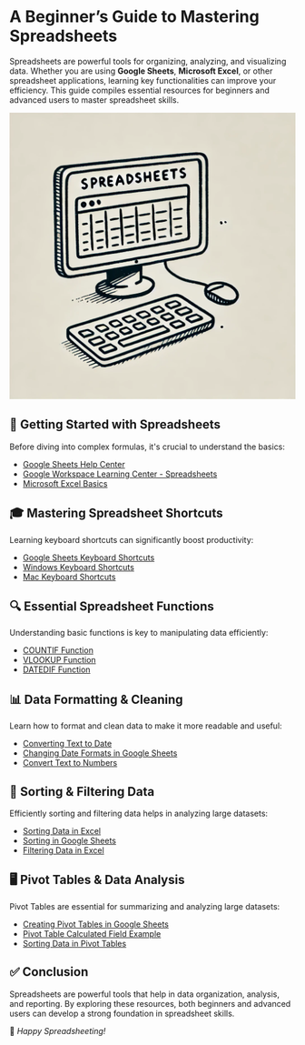 


# A Beginner’s Guide to Mastering Spreadsheets
Spreadsheets are powerful tools for organizing, analyzing, and visualizing data. Whether you are using **Google Sheets**, **Microsoft Excel**, or other spreadsheet applications, learning key functionalities can improve your efficiency. This guide compiles essential resources for beginners and advanced users to master spreadsheet skills.

![Spreadsheets Sketch](spreadsheet_sketch.png)

## 📌 Getting Started with Spreadsheets
Before diving into complex formulas, it's crucial to understand the basics:
- [Google Sheets Help Center](https://support.google.com/docs/answer/181110)
- [Google Workspace Learning Center - Spreadsheets](https://support.google.com/a/users/answer/9300311?hl=en&ref_topic=9296423)
- [Microsoft Excel Basics](https://support.microsoft.com/en-us/office/keyboard-shortcuts-in-excel-1798d9d5-842a-42b8-9c99-9b7213f0040f?ui=en-US&rs=en-US&ad=US)

## 🎓 Mastering Spreadsheet Shortcuts
Learning keyboard shortcuts can significantly boost productivity:
- [Google Sheets Keyboard Shortcuts](https://support.google.com/docs/answer/46973?co=GENIE.Platform%3DDesktop&hl=en&oco=0)
- [Windows Keyboard Shortcuts](https://support.microsoft.com/en-us/windows/keyboard-shortcuts-in-windows-dcc61a57-8ff0-cffe-9796-cb9706c75eec)
- [Mac Keyboard Shortcuts](https://support.apple.com/en-us/HT201236)

## 🔍 Essential Spreadsheet Functions
Understanding basic functions is key to manipulating data efficiently:
- [COUNTIF Function](https://support.microsoft.com/en-us/office/countif-function-e0de10c6-f885-4e71-abb4-1f464816df34)
- [VLOOKUP Function](https://support.microsoft.com/en-us/office/vlookup-function-0bbc8083-26fe-4963-8ab8-93a18ad188a1)
- [DATEDIF Function](https://support.microsoft.com/en-us/office/datedif-function-25dba1a4-2812-480b-84dd-8b32a451b35c)

## 📊 Data Formatting & Cleaning
Learn how to format and clean data to make it more readable and useful:
- [Converting Text to Date](https://www.ablebits.com/office-addins-blog/excel-convert-text-date/)
- [Changing Date Formats in Google Sheets](https://www.ablebits.com/office-addins-blog/google-sheets-change-date-format/)
- [Convert Text to Numbers](https://productivityspot.com/convert-text-to-numbers-google-sheets/)

## 📑 Sorting & Filtering Data
Efficiently sorting and filtering data helps in analyzing large datasets:
- [Sorting Data in Excel](https://support.microsoft.com/en-us/office/video-sort-data-in-a-range-or-table-ffb9fcb0-b9cb-48bf-a15c-8bec9fd3a472#ID0EAABAAA=Transcript)
- [Sorting in Google Sheets](https://support.google.com/docs/answer/3093150?hl=en)
- [Filtering Data in Excel](https://support.microsoft.com/en-us/office/filter-data-in-a-pivottable-cc1ed287-3a97-4e95-b377-ddfafe79fa8f)

## 🖥 Pivot Tables & Data Analysis
Pivot Tables are essential for summarizing and analyzing large datasets:
- [Creating Pivot Tables in Google Sheets](https://www.benlcollins.com/spreadsheets/pivot-tables-google-sheets/)
- [Pivot Table Calculated Field Example](https://exceljet.net/pivot-tables/pivot-table-calculated-field-example)
- [Sorting Data in Pivot Tables](https://support.microsoft.com/en-us/office/sort-data-in-a-pivottable-or-pivotchart-e41f7107-b92d-44ef-861f-24430830450a)

## ✅ Conclusion
Spreadsheets are powerful tools that help in data organization, analysis, and reporting. By exploring these resources, both beginners and advanced users can develop a strong foundation in spreadsheet skills.

📌 *Happy Spreadsheeting!*
